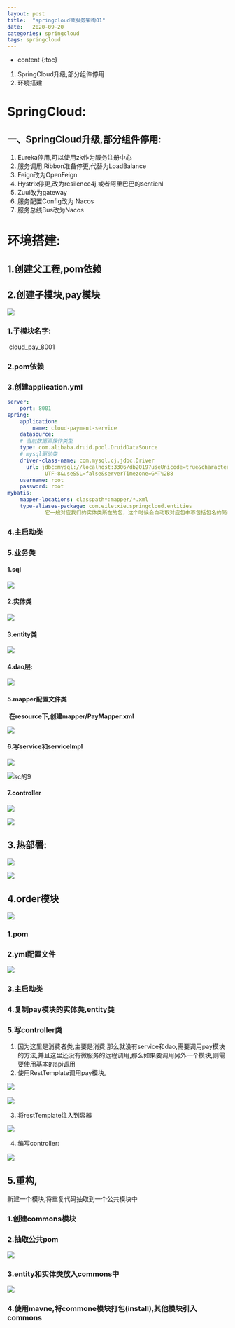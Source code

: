 ```yaml
---
layout: post
title:  "springcloud微服务架构01"
date:   2020-09-20
categories: springcloud
tags: springcloud
---
```


* content
{:toc}

1. SpringCloud升级,部分组件停用
2. 环境搭建




# SpringCloud:

## 一、SpringCloud升级,部分组件停用:

1. Eureka停用,可以使用zk作为服务注册中心
2. 服务调用,Ribbon准备停更,代替为LoadBalance
3. Feign改为OpenFeign
4. Hystrix停更,改为resilence4j,或者阿里巴巴的sentienl
5. Zuul改为gateway
6. 服务配置Config改为  Nacos
7. 服务总线Bus改为Nacos

# 环境搭建:

## 1.创建父工程,pom依赖

## 2.创建子模块,pay模块
![](/assets/springcloud/sc的3.jpg)
### 1.子模块名字:
​   cloud_pay_8001

### 2.pom依赖

### 3.创建application.yml

```yml
server:
    port: 8001   
spring:
    application:
        name: cloud-payment-service
    datasource:
    # 当前数据源操作类型
    type: com.alibaba.druid.pool.DruidDataSource
    # mysql驱动类
    driver-class-name: com.mysql.cj.jdbc.Driver
      url: jdbc:mysql://localhost:3306/db2019?useUnicode=true&characterEncoding=
            UTF-8&useSSL=false&serverTimezone=GMT%2B8                               
    username: root
    password: root
mybatis:            
    mapper-locations: classpath*:mapper/*.xml
    type-aliases-package: com.eiletxie.springcloud.entities
            它一般对应我们的实体类所在的包，这个时候会自动取对应包中不包括包名的简单类名作为包括包名的别名。多个package之间可以用逗号或者分号等来进行分隔（value的值一定要是包的全）
```

### 4.主启动类    

### 5.业务类

#### 1.sql

![](/assets/springcloud/sc的4.jpg)

#### 2.实体类

![](/assets/springcloud/sc的5.jpg)

#### 3.entity类

![](/assets/springcloud/sc的6.jpg)

#### 4.dao层:

![](/assets/springcloud/sc的7.jpg)

#### 5.mapper配置文件类

​   **在resource下,创建mapper/PayMapper.xml**

![](/assets/springcloud/sc的8.jpg)

#### 6.写service和serviceImpl

![](/assets/springcloud/sc的9.jpg)

![sc的9](/assets/springcloud/sc的10.jpg)

#### 7.controller

![](/assets/springcloud/sc的11.jpg)

![](/assets/springcloud/sc的12.jpg)


## 3.热部署:

![](/assets/springcloud/sc的13.jpg)

![](/assets/springcloud/sc的14.jpg)

## 4.order模块

![](/assets/springcloud/sc的3.jpg)

### **1.pom**       

### **2.yml配置文件**

![](/assets/springcloud/order模块1.jpg)

### **3.主启动类**

### **4.复制pay模块的实体类,entity类**

### **5.写controller类**

1. 因为这里是消费者类,主要是消费,那么就没有service和dao,需要调用pay模块的方法,并且这里还没有微服务的远程调用,那么如果要调用另外一个模块,则需要使用基本的api调用
2. 使用RestTemplate调用pay模块,

​![](/assets/springcloud/order模块2.jpg)

![](/assets/springcloud/order模块3.jpg)

3. 将restTemplate注入到容器

![](/assets/springcloud/order模块4.jpg)

4. 编写controller:

![](/assets/springcloud/order模块5.jpg)



## 5.重构,

新建一个模块,将重复代码抽取到一个公共模块中

### 1.创建commons模块

### 2.抽取公共pom

![](/assets/springcloud/commons模块.jpg)

### 3.entity和实体类放入commons中

![](/assets/springcloud/commons模块2.jpg)

### 4.使用mavne,将commone模块打包(install),其他模块引入commons